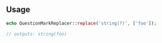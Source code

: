 ## Usage

```php
echo QuestionMarkReplacer::replace('string(?)', ['foo']);

// outputs: string(foo)
```
